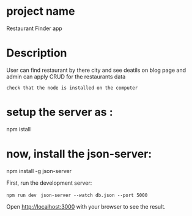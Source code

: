 # project name

Restaurant Finder app

# Description

User can find restaurant by there city and see deatils on blog page and admin can apply CRUD for the restaurants data

`check that the node is installed on the computer`

# setup the server as :

npm istall

# now, install the json-server:

npm install -g json-server

First, run the development server:

`npm run dev `
`json-server --watch db.json --port 5000`

Open [http://localhost:3000](http://localhost:3000) with your browser to see the result.

